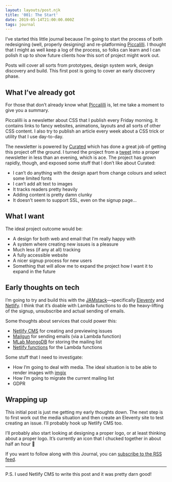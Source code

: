 ```yaml
---
layout: layouts/post.njk
title: '001: The Start'
date: 2019-05-14T21:00:00.000Z
tags: journal
---
```

I’ve started this little journal because I’m going to start the process of both redesigning (well, properly designing) and re-platforming [Piccalilli](http://piccalil.li). I thought that I might as well keep a log of the process, so folks can learn and I can polish it up to show future clients how this sort of project might work out.

Posts will cover all sorts from prototypes, design system work, design discovery and build. This first post is going to cover an early discovery phase.

## What I’ve already got

For those that don’t already know what [Piccalilli](http://piccalil.li) is, let me take a moment to give you a summary.

Piccalilli is a newsletter about CSS that I publish every Friday morning. It contains links to fancy websites, animations, layouts and all sorts of other CSS content. I also try to publish an article every week about a CSS trick or utility that I use day-to-day. 

The newsletter is powered by [Curated](https://curated.co/) which has done a great job of getting this project off the ground. I turned the project from a [tweet](https://twitter.com/andybelldesign/status/1110900601788026880) into a proper newsletter in less than an evening, which is ace. The project has grown rapidly, though, and exposed some stuff that I don’t like about Curated:

* I can’t do anything with the design apart from change colours and select some limited fonts
* I can’t add alt text to images
* It tracks readers pretty heavily 
* Adding content is pretty damn clunky
* It doesn’t seem to support SSL, even on the signup page...

## What I want

The ideal project outcome would be: 

* A design for both web and email that I’m really happy with 
* A system where creating new issues is a pleasure 
* Much less (if any at all) tracking
* A fully accessible website
* A nicer signup process for new users
* Something that will allow me to expand the project how I want it to expand in the future

## Early thoughts on tech

I’m going to try and build this with the [JAMstack](https://jamstack.org/)—specifically [Eleventy](https://www.11ty.io/) and [Netlify](https://www.netlify.com/). I think that it’s doable with Lambda functions to do the heavy-lifting of the signup, unsubscribe and actual sending of emails. 

Some thoughts about services that could power this: 

* [Netlify CMS](https://www.netlifycms.org/) for creating and previewing issues
* [Mailgun](https://www.mailgun.com/) for sending emails (via a Lambda function)
* [MLab MongoDB](https://mlab.com/) for storing the mailing list 
* [Netlify functions](https://www.netlify.com/docs/functions/) for the Lambda functions

Some stuff that I need to investigate: 

* How I’m going to deal with media. The ideal situation is to be able to render images with [imgix](https://www.imgix.com/)
* How I’m going to migrate the current mailing list
* GDPR

## Wrapping up

This initial post is just me getting my early thoughts down. The next step is to first work out the media situation and then create an Eleventy site to test creating an issue. I’ll probably hook up Netlify CMS too. 

I’ll probably also start looking at designing a proper logo, or at least thinking about a proper logo. It’s currently an icon that I chucked together in about half an hour 🙈

If you want to follow along with this Journal, you can [subscribe to the RSS feed](/feed/feed.xml).

- - -

P.S. I used Netlify CMS to write this post and it was pretty darn good!
